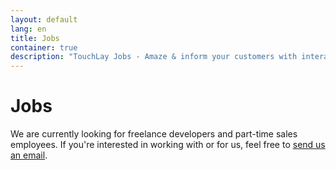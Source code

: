 ```yaml
---
layout: default
lang: en
title: Jobs
container: true
description: "TouchLay Jobs - Amaze & inform your customers with interactive presentations!"
---
```


# Jobs

We are currently looking for freelance developers and part-time sales employees. If you're interested in working with or
for us, feel free to [send us an email](mailto:hello@touchlay.com).

